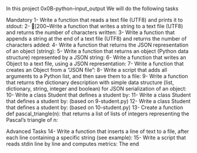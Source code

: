 In this project 0x0B-python-input_output We will do the following tasks

Mandatory
1- Write a function that reads a text file (UTF8) and prints it to stdout:
2- [200~Write a function that writes a string to a text file (UTF8) and returns the number of characters written:
3- Write a function that appends a string at the end of a text file (UTF8) and returns the number of characters added:
4- Write a function that returns the JSON representation of an object (string):
5- Write a function that returns an object (Python data structure) represented by a JSON string:
6- Write a function that writes an Object to a text file, using a JSON representation:
7- Write a function that creates an Object from a “JSON file”:
8- Write a script that adds all arguments to a Python list, and then save them to a file:
9- Write a function that returns the dictionary description with simple data structure (list, dictionary, string, integer and boolean) for JSON serialization of an object:
10- Write a class Student that defines a student by:
11- Write a class Student that defines a student by: (based on 9-student.py)
12- Write a class Student that defines a student by: (based on 10-student.py)
13- Create a function def pascal_triangle(n): that returns a list of lists of integers representing the Pascal’s triangle of n:

Advanced Tasks
14- Write a function that inserts a line of text to a file, after each line containing a specific string (see example):
15- Write a script that reads stdin line by line and computes metrics:
The end
